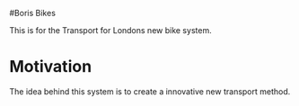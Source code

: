 #Boris Bikes

This is for the Transport for Londons new bike system.

# Motivation

The idea behind this system is to create a innovative new transport method.

 
